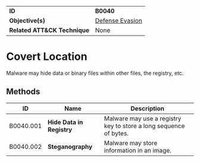 |||
|---|---|
|**ID**|**B0040**|
|**Objective(s)**|[Defense Evasion](https://github.com/MBCProject/mbc-markdown/tree/master/defense-evasion)|
|**Related ATT&CK Technique**|None|


Covert Location
===============
Malware may hide data or binary files within other files, the registry, etc. 

Methods
-------
|ID|Name|Description|
|---|---|---|
|B0040.001|**Hide Data in Registry**|Malware may use a registry key to store a long sequence of bytes.|
|B0040.002|**Steganography**|Malware may store information in an image.|
